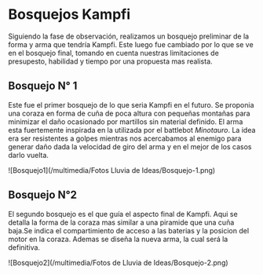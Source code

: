 Bosquejos Kampfi
==============

Siguiendo la fase de observación, realizamos un bosquejo preliminar de la forma y arma que tendría Kampfi. Este luego fue cambiado por lo que se ve en el bosquejo final, tomando en cuenta nuestras limitaciones de presupesto, habilidad y tiempo por una propuesta mas realista.

Bosquejo N° 1
-------------

Este fue el primer bosquejo de lo que seria Kampfi en el futuro. Se proponia una coraza en forma de cuña de poca altura con pequeñas montañas para minimizar el daño ocasionado por martillos sin material definido. El arma esta fuertemente inspirada en la utilizada por el battlebot *Minotauro*.
La idea era ser resistentes a golpes mientras nos acercabamos al enemigo para generar daño dada la velocidad de giro del arma y en el mejor de los casos darlo vuelta.

![Bosquejo1](/multimedia/Fotos Lluvia de Ideas/Bosquejo-1.png)

Bosquejo N°2
-------------

El segundo bosquejo es el que guía el aspecto final de Kampfi. Aqui se detalla la forma de la coraza mas similar a una piramide que una cuña baja.Se indica el compartimiento de acceso a las baterias y la posicion del motor en la coraza. Ademas se diseña la nueva arma, la cual será la definitiva.

![Bosquejo2](/multimedia/Fotos de Lluvia de Ideas/Bosquejo-2.png)

